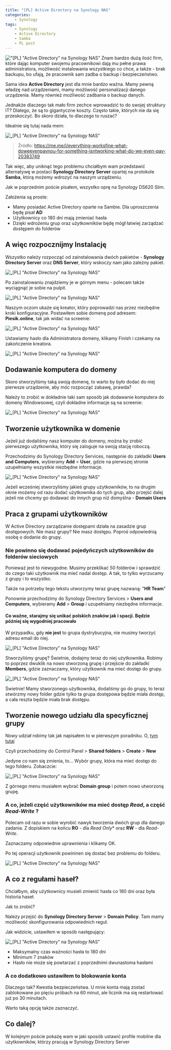```yaml
---
title: "[PL] Active Directory na Synology NAS"
categories:
    - Synology
tags:
    - Synology
    - Active Directory
    - Samba
    - PL post
---
```

!["[PL] "Active Directory" na Synology NAS"](/assets/images/top_images/SynologyTOP.jpg) Znam bardzo dużą ilość firm, które dając komputer swojemu pracownikowi dają mu pełne prawa administratora, możliwość instalowania wszystkiego co chce, a także - brak backupu, bo ufają, że pracownik sam zadba o backup i bezpieczeństwo.

Sama idea **Active Directory** jest dla mnie bardzo ważna. Mamy pewną władzę nad urządzeniami, mamy możliwość personalizacji danego urządzenia. Mamy również możliwość zadbania o backup danych.

Jednakże dlaczego tak mało firm zechce wprowadzić to do swojej struktury IT? Dlatego, że są to gigantyczne koszty. Często takie, których nie da się przeskoczyć. Bo skoro działa, to dlaczego to ruszać?

Idealnie się tutaj nada mem:

![„[PL] "Active Directory" na Synology NAS"](/assets/images/posts/Active-Directory-na-Synology/meme.png)

> Źródło: https://me.me/i/everything-worksfine-what-doweevenpavnou-for-something-isntworking-what-do-we-even-pay-20383749

Tak więc, aby uniknąć tego problemu chciałbym wam przedstawić alternatywę w postaci **Synology Directory Server** opartej na protokole **Samba**, którą możemy wdrozyć na naszym urządzeniu.

Jak w poprzednim poście pisałem, wszystko oprę na Synology DS620 Slim.

Założenia są proste:

* Mamy posiadać Active Directory oparte na Sambie. Dla uproszczenia będę pisał **AD**
* Użytkownicy co 180 dni mają zmieniać hasła
* Dzięki wdrożeniu grup oraz użytkowników będę mógł łatwiej zarządzać dostępem do folderów

## A więc rozpocznijmy Instalację

Wszystko należy rozpocząć od zainstalowania dwóch pakietów - **Synology Directory Server** oraz **DNS Server**, który wskoczy nam jako zależny pakiet.

![„[PL] "Active Directory" na Synology NAS"](/assets/images/posts/Active-Directory-na-Synology/01.png)

Po zainstalowaniu znajdziemy je w górnym menu - polecam także wyciągnąć je sobie na pulpit.

![„[PL] "Active Directory" na Synology NAS"](/assets/images/posts/Active-Directory-na-Synology/02.png)

Naszym oczom ukaże się kreator, który poprowadzi nas przez niezbędne kroki konfiguracyjne. Postawiłem sobie domenę pod adresem: **Piesik.online**, tak jak widać na screenie:

![„[PL] "Active Directory" na Synology NAS"](/assets/images/posts/Active-Directory-na-Synology/03.png)

Ustawiamy hasło dla Administratora domeny, klikamy Finish i czekamy na zakończenie kreatora.

![„[PL] "Active Directory" na Synology NAS"](/assets/images/posts/Active-Directory-na-Synology/04.png)

## Dodawanie komputera do domeny

Skoro stworzyliśmy taką swoją domenę, to warto by było dodać do niej pierwsze urządzenie, aby móc rozpocząć zabawę, prawda?

Należy to zrobić w dokładnie taki sam sposób jak dodawanie komputera do domeny Windowsowej, czyli dokładne informacje są na screenie:

![„[PL] "Active Directory" na Synology NAS"](/assets/images/posts/Active-Directory-na-Synology/05.png)

## Tworzenie użytkownika w domenie

Jeżeli już dodaliśmy nasz komputer do domeny, można by zrobić pierwszego użytkownika, który się zaloguje na swoją stację roboczą.

Przechodzimy do Synology Directory Services, następnie do zakładki **Users and Computers**, wybieramy **Add** > **User**, gdzie na pierwszej stronie uzupełniamy wszystkie niezbędne informacje.

![„[PL] "Active Directory" na Synology NAS"](/assets/images/posts/Active-Directory-na-Synology/06.png)

Jeżeli wcześniej stworzyliśmy jakieś grupy użytkowników, to na drugim oknie możemy od razu dodać użytkownika do tych grup, albo przejść dalej jeżeli nie chcemy go dodawać do innych grup niż domyślna - **Domain Users**


## Praca z grupami użytkowników

W Active Directory zarządzanie dostępami działa na zasadzie grup dostępowych. Nie masz grupy? Nie masz dostępu. Poproś odpowiednią osobę o dodanie do grupy. 

### Nie powinno się dodawać pojedyńczych użytkowników do folderów sieciowych

Ponieważ jest to niewygodne. Musimy przeklikać 50 folderów i sprawdzić do czego taki użytkownik ma mieć nadal dostęp. A tak, to tylko wyrzucamy z grupy i to wszystko.

Także na potrzeby tego tekstu utworzymy teraz grupę nazwaną: "**HR Team**"

Ponownie przechodzimy do Synology Directory Services > **Users and Computers**, wybieramy **Add** > **Group** i uzupełniamy niezbędne informacje.

#### Co ważne, starajmy się unikać polskich znaków jak i spacji. Będzie później się wygodniej pracowało

W przypadku, gdy **nie jest** to grupa dystrybucyjna, nie musimy tworzyć adresu email do niej.

![„[PL] "Active Directory" na Synology NAS"](/assets/images/posts/Active-Directory-na-Synology/07.png)

Stworzyliśmy grupę? Świetnie, dodajmy teraz do niej użytkownika. Robimy to poprzez dwuklik na nowo stworzoną grupę i przejście do zakładki **Members**, gdzie zaznaczamy, który użytkownik ma mieć dostęp do grupy.

![„[PL] "Active Directory" na Synology NAS"](/assets/images/posts/Active-Directory-na-Synology/08.png)

Świetnie! Mamy stworzonego użytkownika, dodaliśmy go do grupy, to teraz stwórzmy nowy folder gdzie tylko ta grupa dostępowa będzie miała dostęp, a cała reszta będzie miała brak dostępu.

## Tworzenie nowego udziału dla specyficznej grupy

Nowy udział robimy tak jak napisałem to w pierwszym poradniku. O, [tym tutaj](https://www.piesik.me/2019/08/26/Rozpoczynamy-prace-z-Synology/)

Czyli przechodzimy do Control Panel > **Shared folders** > **Create** > **New**

Jedyne co nam się zmienia, to... Wybór grupy, która ma mieć dostęp do tego folderu. Zobaczcie:

![„[PL] "Active Directory" na Synology NAS"](/assets/images/posts/Active-Directory-na-Synology/09.png)

Z górnego menu musiałem wybrać **Domain group** i potem nowo utworzoną grupę.

### A co, jeżeli część użytkowników ma mieć dostęp *Read*, a część *Read-Write* ?

Polecam od razu w sobie wyrobić nawyk tworzenia dwóch grup dla danego zadania. Z dopiskiem na końcu **RO** - dla *Read Only** oraz **RW** - dla *Read-Write*.

Zaznaczamy odpowiednie uprawnienia i klikamy OK.

Po tej operacji użytkownik powininen się dostać bez problemu do folderu.

![„[PL] "Active Directory" na Synology NAS"](/assets/images/posts/Active-Directory-na-Synology/10.png)

## A co z regułami haseł?

Chciałbym, aby użytkownicy musieli zmienić hasła co 180 dni oraz była historia haseł.

Jak to zrobić?

Należy przejść do **Synology Directory Server** > **Domain Policy**. Tam mamy możliwość skonfigurowania odpowiednich reguł. 

Jak widzicie, ustawiłem w sposób następujący:

![„[PL] "Active Directory" na Synology NAS"](/assets/images/posts/Active-Directory-na-Synology/11.png)

* Maksymalny czas ważności hasła to 180 dni
* Minimum 7 znaków
* Hasło nie może się powtarzać z poprzednimi dwunastoma hasłami

### A co dodatkowo ustawiłem to blokowanie konta

Dlaczego tak? Kwestia bezpieczeństwa. U mnie konta mają zostać zablokowane po pięciu próbach na 60 minut, ale licznik ma się restartować już po 30 minutach.

Warto taką opcję także zaznaczyć.

## Co dalej?

W kolejnym poście pokażę wam w jaki sposób ustawić profile mobilne dla użytkowników, którzy pracują w Synology Directory Server